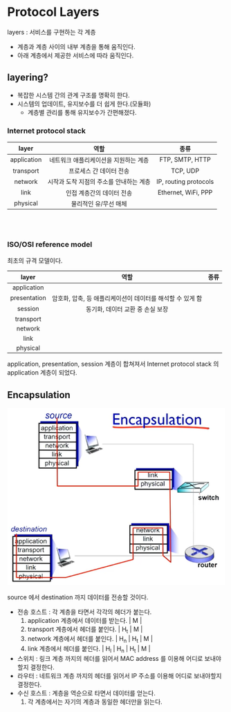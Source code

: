 # Protocol Layers

layers : 서비스를 구현하는 각 계층
* 계층과 계층 사이의 내부 계층을 통해 움직인다.
* 아래 계층에서 제공한 서비스에 따라 움직인다.

## layering?

* 복잡한 시스템 간의 관계 구조를 명확히 한다.
* 시스템의 업데이트, 유지보수를 더 쉽게 한다.(모듈화)
  * 계층별 관리를 통해 유지보수가 간편해졌다.

### Internet protocol stack

|layer|역할|종류|
|:---:|:---:|:---:|
|application|네트워크 애플리케이션을 지원하는 계층|FTP, SMTP, HTTP|
|transport|프로세스 간 데이터 전송|TCP, UDP|
|network|시작과 도착 지점의 주소를 안내하는 계층|IP, routing protocols|
|link|인접 계층간의 데이터 전송|Ethernet, WiFi, PPP|
|physical|물리적인 유/무선 매체||

<br/><br/>

### ISO/OSI reference model

최초의 규격 모델이다.

|layer|역할|종류|
|:---:|:---:|:---:|
|application|||
|presentation|암호화, 압축, 등 애플리케이션이 데이터를 해석할 수 있게 함||
|session|동기화, 데이터 교환 중 손실 보장||
|transport|||
|network|||
|link|||
|physical|||

application, presentation, session 계층이 합쳐져서 Internet protocol stack 의 application 계층이 되었다.

## Encapsulation

![encap](../../image/encap.png)

source 에서 destination 까지 데이터를 전송할 것이다.

* 전송 호스트 : 각 계층을 타면서 각각의 헤더가 붙는다.
  1. application 계층에서 데이터를 받는다. | M |
  2. transport 계층에서 헤더를 붙인다. | H<sub>t</sub> | M |
  3. network 계층에서 헤더를 붙인다. | H<sub>n</sub> | H<sub>t</sub> | M |
  4. link 계층에서 헤더를 붙인다. | H<sub>l</sub> | H<sub>n</sub> | H<sub>t</sub> | M |
* 스위치 : 링크 계층 까지의 헤더를 읽어서 MAC address 를 이용해 어디로 보내야할지 결정한다.
* 라우터 : 네트워크 계층 까지의 헤더를 읽어서 IP 주소를 이용해 어디로 보내야할지 결정한다.
* 수신 호스트 : 계층을 역순으로 타면서 데이터를 얻는다.
  1. 각 계층에서는 자기의 계층과 동일한 헤더만을 읽는다.
